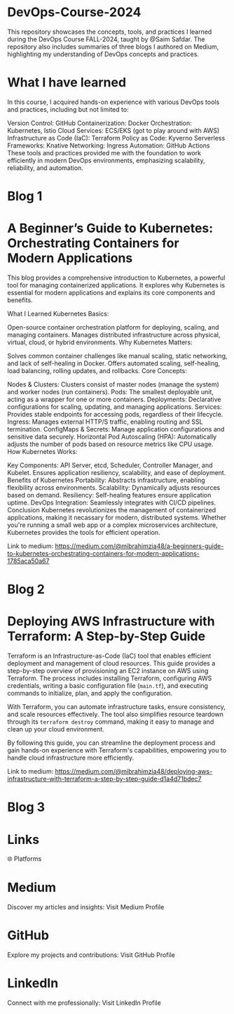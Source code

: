 # DevOps-Course-2024
This repository showcases the concepts, tools, and practices I learned during the DevOps Course FALL-2024, taught by @Saim Safdar. The repository also includes summaries of three blogs I authored on Medium, highlighting my understanding of DevOps concepts and practices.

# What I have learned
In this course, I acquired hands-on experience with various DevOps tools and practices, including but not limited to:

Version Control: GitHub
Containerization: Docker
Orchestration: Kubernetes, Istio
Cloud Services: ECS/EKS (got to play around with AWS)
Infrastructure as Code (IaC):
Terraform
Policy as Code: Kyverno
Serverless Frameworks: Knative
Networking: Ingress
Automation: GitHub Actions
These tools and practices provided me with the foundation to work efficiently in modern DevOps environments, emphasizing scalability, reliability, and automation.

# Blog 1
# A Beginner’s Guide to Kubernetes: Orchestrating Containers for Modern Applications
This blog provides a comprehensive introduction to Kubernetes, a powerful tool for managing containerized applications. It explores why Kubernetes is essential for modern applications and explains its core components and benefits.

What I Learned
Kubernetes Basics:

Open-source container orchestration platform for deploying, scaling, and managing containers.
Manages distributed infrastructure across physical, virtual, cloud, or hybrid environments.
Why Kubernetes Matters:

Solves common container challenges like manual scaling, static networking, and lack of self-healing in Docker.
Offers automated scaling, self-healing, load balancing, rolling updates, and rollbacks.
Core Concepts:

Nodes & Clusters:
Clusters consist of master nodes (manage the system) and worker nodes (run containers).
Pods:
The smallest deployable unit, acting as a wrapper for one or more containers.
Deployments:
Declarative configurations for scaling, updating, and managing applications.
Services:
Provides stable endpoints for accessing pods, regardless of their lifecycle.
Ingress:
Manages external HTTP/S traffic, enabling routing and SSL termination.
ConfigMaps & Secrets:
Manage application configurations and sensitive data securely.
Horizontal Pod Autoscaling (HPA):
Automatically adjusts the number of pods based on resource metrics like CPU usage.
How Kubernetes Works:

Key Components:
API Server, etcd, Scheduler, Controller Manager, and Kubelet.
Ensures application resiliency, scalability, and ease of deployment.
Benefits of Kubernetes
Portability: Abstracts infrastructure, enabling flexibility across environments.
Scalability: Dynamically adjusts resources based on demand.
Resiliency: Self-healing features ensure application uptime.
DevOps Integration: Seamlessly integrates with CI/CD pipelines.
Conclusion
Kubernetes revolutionizes the management of containerized applications, making it necassary for modern, distributed systems. Whether you're running a small web app or a complex microservices architecture, Kubernetes provides the tools for efficient operation.

Link to medium: https://medium.com/@mibrahimzia48/a-beginners-guide-to-kubernetes-orchestrating-containers-for-modern-applications-1785aca50a67

# Blog 2
# Deploying AWS Infrastructure with Terraform: A Step-by-Step Guide
Terraform is an Infrastructure-as-Code (IaC) tool that enables efficient deployment and management of cloud resources. This guide provides a step-by-step overview of provisioning an EC2 instance on AWS using Terraform. The process includes installing Terraform, configuring AWS credentials, writing a basic configuration file (`main.tf`), and executing commands to initialize, plan, and apply the configuration.

With Terraform, you can automate infrastructure tasks, ensure consistency, and scale resources effectively. The tool also simplifies resource teardown through its `terraform destroy` command, making it easy to manage and clean up your cloud environment.

By following this guide, you can streamline the deployment process and gain hands-on experience with Terraform's capabilities, empowering you to handle cloud infrastructure more efficiently.

Link to medium: https://medium.com/@mibrahimzia48/deploying-aws-infrastructure-with-terraform-a-step-by-step-guide-d1a4d71bdec7

# Blog 3

# Links
🌐 Platforms
# Medium
Discover my articles and insights:
Visit Medium Profile

# GitHub
Explore my projects and contributions:
Visit GitHub Profile

# LinkedIn
Connect with me professionally:
Visit LinkedIn Profile
